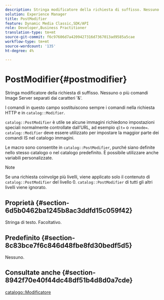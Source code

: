 ```yaml
---
description: Stringa modificatore della richiesta di suffisso. Nessuno o più comandi Image Server separati dai caratteri '&'.
solution: Experience Manager
title: PostModifier
feature: Dynamic Media Classic,SDK/API
role: Developer,Business Practitioner
translation-type: tm+mt
source-git-commit: f6c97606d7a4209427316d7367013ad9585a5cae
workflow-type: tm+mt
source-wordcount: '135'
ht-degree: 4%

---
```



# PostModifier{#postmodifier}

Stringa modificatore della richiesta di suffisso. Nessuno o più comandi Image Server separati dai caratteri &#39;&amp;&#39;.

I comandi in questo campo sostituiscono sempre i comandi nella richiesta HTTP e in `catalog::Modifier`.

`catalog::PostModifier` è utile se alcune immagini richiedono impostazioni speciali normalmente controllate dall’URL, ad esempio  `qlt=` o  `resmode=`. `catalog::Modifier` deve essere utilizzato per impostare la maggior parte dei comandi IS nel catalogo immagini.

Le macro sono consentite in `catalog::PostModifier`, purché siano definite nello stesso catalogo o nel catalogo predefinito. È possibile utilizzare anche variabili personalizzate.

>[!NOTE]
>
>Se una richiesta coinvolge più livelli, viene applicato solo il contenuto di `catalog::PostModifier` del livello 0. `catalog::PostModifier` di tutti gli altri livelli viene ignorato.

## Proprietà {#section-6d5b0462ba1245b8ac3ddfd15c059f42}

Stringa di testo. Facoltativo.

## Predefinito {#section-8c83bce7f6c846d48fbe8fd30bedf5d5}

Nessuno.

## Consultate anche {#section-8942f70e40f44dc48df51b4d8d0a7cde}

[catalogo::Modificatore](../../../../../../is-api/image-catalog/image-serving-api-ref/c-image-catalog-reference/c-image-svg-data-reference/c-image-data-reference/r-modifier-cat.md#reference-d2c6884b3a2248fab81a112d27969834)
